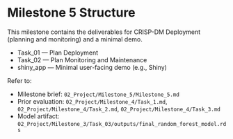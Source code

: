 # Milestone 5 Structure

This milestone contains the deliverables for CRISP-DM Deployment (planning and monitoring) and a minimal demo.

- Task_01 — Plan Deployment
- Task_02 — Plan Monitoring and Maintenance
- shiny_app — Minimal user-facing demo (e.g., Shiny)

Refer to:
- Milestone brief: `02_Project/Milestone_5/Milestone_5.md`
- Prior evaluation: `02_Project/Milestone_4/Task_1.md`, `02_Project/Milestone_4/Task_2.md`, `02_Project/Milestone_4/Task_3.md`
- Model artifact: `02_Project/Milestone_3/Task_03/outputs/final_random_forest_model.rds`
